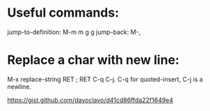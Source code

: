 # Useful commands:

jump-to-definition: M-m m g g
jump-back: M-,

# Replace a char with new line:
  M-x replace-string RET ; RET C-q C-j.
  C-q for quoted-insert,
  C-j is a newline.

https://gist.github.com/davoclavo/d41cd86ffda22f1649e4
  
